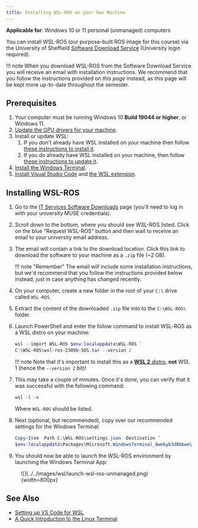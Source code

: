 ```yaml
---
title: Installing WSL-ROS on your Own Machine 
---
```


**Applicable for**: Windows 10 or 11 personal (unmanaged) computers

You can install WSL-ROS (our purpose-built ROS image for this course) via the University of Sheffield [Software Download Service](https://students.sheffield.ac.uk/it-services/software/wsl-ros) (University login required).

!!! note
    When you download WSL-ROS from the Software Download Service you will receive an email with installation instructions. We recommend that you follow the instructions provided on *this page* instead, as this page will be kept more up-to-date throughout the semester.

## Prerequisites

1. Your computer must be running Windows 10 **Build 19044 or higher**, or Windows 11.
2. [Update the GPU drivers for your machine](https://learn.microsoft.com/en-us/windows/wsl/tutorials/gui-apps#install-support-for-linux-gui-apps).
3. Install or update WSL:
    1. If you don't already have WSL installed on your machine then follow [these instructions to install it](https://learn.microsoft.com/en-us/windows/wsl/tutorials/gui-apps#fresh-install---no-prior-wsl-installation).
    2. If you *do* already have WSL installed on your machine, then follow [these instructions to update it](https://learn.microsoft.com/en-us/windows/wsl/tutorials/gui-apps#existing-wsl-install).
4. [Install the Windows Terminal](https://learn.microsoft.com/en-us/windows/terminal/install).
5. [Install Visual Studio Code](https://code.visualstudio.com/) and [the WSL extension](https://marketplace.visualstudio.com/items?itemName=ms-vscode-remote.remote-wsl).

## Installing WSL-ROS

1. Go to the [IT Services Software Downloads](https://www.sheffield.ac.uk/software/) page (you'll need to log in with your university MUSE credentials).
2. Scroll down to the bottom, where you should see WSL-ROS listed. Click on the blue "Request WSL-ROS" button and then wait to receive an email to your university email address. 
3. The email will contain a link to the download location. Click this link to download the software to your machine as a `.zip` file (~2 GB).
    
    !!! note "Remember"
        The email will include some installation instructions, but we'd recommend that you follow the instructions provided below instead, just in case anything has changed recently.

4. On your computer, create a new folder in the root of your `C:\` drive called `WSL-ROS`.
5. Extract the content of the downloaded `.zip` file into to the `C:\WSL-ROS\` folder.
6. Launch PowerShell and enter the follow command to install WSL-ROS as a WSL distro on your machine:

    ```powershell
    wsl --import WSL-ROS $env:localappdata\WSL-ROS `
    C:\WSL-ROS\wsl-ros-2309b-SDS.tar --version 2
    ```

    !!! note
        Note that it's important to install this as a [**WSL 2** distro](https://learn.microsoft.com/en-us/windows/wsl/compare-versions#comparing-wsl-1-and-wsl-2), **not** WSL 1 (hence the `--version 2` bit)!

7. This may take a couple of minutes. Once it's done, you can verify that it was successful with the following command:

    ```powershell
    wsl -l -v
    ```

    Where `WSL-ROS` should be listed.

8. Next (optional, but recommended), copy over our recommended settings for the Windows Terminal:
   
    ```powershell
    Copy-Item -Path C:\WSL-ROS\settings.json -Destination `
    $env:localappdata\Packages\Microsoft.WindowsTerminal_8wekyb3d8bbwe\LocalState
    ```

9. You should now be able to launch the WSL-ROS environment by launching the Windows Terminal App:

<figure markdown>
  ![](../../images/wsl/launch-wsl-ros-unmanaged.png){width=800px}
</figure>

## See Also

* [Setting up VS Code for WSL](../on-campus/vscode.md)
* [A Quick Introduction to the Linux Terminal](../on-campus/linux-term.md)